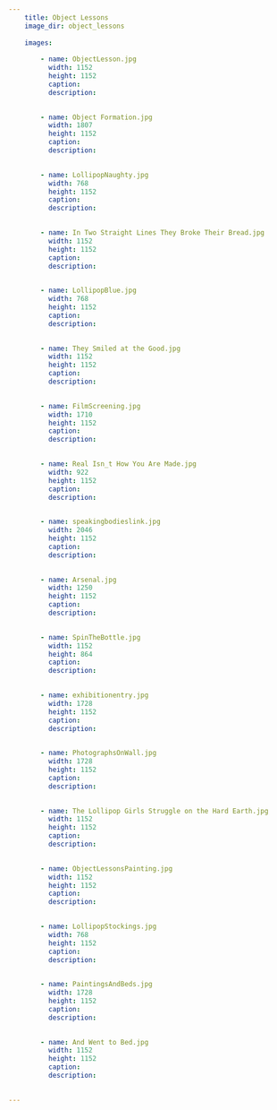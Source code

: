```yaml
---
    title: Object Lessons
    image_dir: object_lessons
    
    images:
        
        - name: ObjectLesson.jpg
          width: 1152
          height: 1152
          caption:
          description:

        
        - name: Object Formation.jpg
          width: 1807
          height: 1152
          caption:
          description:

        
        - name: LollipopNaughty.jpg
          width: 768
          height: 1152
          caption:
          description:

        
        - name: In Two Straight Lines They Broke Their Bread.jpg
          width: 1152
          height: 1152
          caption:
          description:

        
        - name: LollipopBlue.jpg
          width: 768
          height: 1152
          caption:
          description:

        
        - name: They Smiled at the Good.jpg
          width: 1152
          height: 1152
          caption:
          description:

        
        - name: FilmScreening.jpg
          width: 1710
          height: 1152
          caption:
          description:

        
        - name: Real Isn_t How You Are Made.jpg
          width: 922
          height: 1152
          caption:
          description:

        
        - name: speakingbodieslink.jpg
          width: 2046
          height: 1152
          caption:
          description:

        
        - name: Arsenal.jpg
          width: 1250
          height: 1152
          caption:
          description:

        
        - name: SpinTheBottle.jpg
          width: 1152
          height: 864
          caption:
          description:

        
        - name: exhibitionentry.jpg
          width: 1728
          height: 1152
          caption:
          description:

        
        - name: PhotographsOnWall.jpg
          width: 1728
          height: 1152
          caption:
          description:

        
        - name: The Lollipop Girls Struggle on the Hard Earth.jpg
          width: 1152
          height: 1152
          caption:
          description:

        
        - name: ObjectLessonsPainting.jpg
          width: 1152
          height: 1152
          caption:
          description:

        
        - name: LollipopStockings.jpg
          width: 768
          height: 1152
          caption:
          description:

        
        - name: PaintingsAndBeds.jpg
          width: 1728
          height: 1152
          caption:
          description:

        
        - name: And Went to Bed.jpg
          width: 1152
          height: 1152
          caption:
          description:

        
---
```

    
